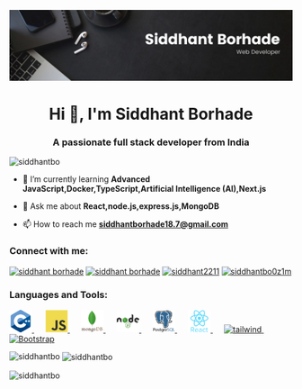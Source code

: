 ![](https://github.com/Siddhantbo/Siddhantbo/blob/main/Github%20Banner.png)
<h1 align="center">Hi 👋, I'm Siddhant Borhade</h1>
<h3 align="center">A passionate full stack developer from India</h3>

<p align="left"> <img src="https://komarev.com/ghpvc/?username=siddhantbo&label=Profile%20views&color=0e75b6&style=flat" alt="siddhantbo" /> </p>

- 🌱 I’m currently learning **Advanced JavaScript,Docker,TypeScript,Artificial Intelligence (AI),Next.js**

- 💬 Ask me about **React,node.js,express.js,MongoDB**

- 📫 How to reach me **siddhantborhade18.7@gmail.com**

<h3 align="left">Connect with me:</h3>
<p align="left">
<a href="https://www.linkedin.com/in/siddhant-borhade-b9a5262a4/" target="blank"><img align="center" src="https://raw.githubusercontent.com/rahuldkjain/github-profile-readme-generator/master/src/images/icons/Social/linked-in-alt.svg" alt="siddhant borhade" height="30" width="40" /></a>
<a href="https://instagram.com/siddhant borhade" target="blank"><img align="center" src="https://raw.githubusercontent.com/rahuldkjain/github-profile-readme-generator/master/src/images/icons/Social/instagram.svg" alt="siddhant borhade" height="30" width="40" /></a>
<a href="https://www.leetcode.com/siddhant2211" target="blank"><img align="center" src="https://raw.githubusercontent.com/rahuldkjain/github-profile-readme-generator/master/src/images/icons/Social/leet-code.svg" alt="siddhant2211" height="30" width="40" /></a>
<a href="https://auth.geeksforgeeks.org/user/siddhantbo0z1m" target="blank"><img align="center" src="https://raw.githubusercontent.com/rahuldkjain/github-profile-readme-generator/master/src/images/icons/Social/geeks-for-geeks.svg" alt="siddhantbo0z1m" height="30" width="40" /></a>
</p>

<h3 align="left">Languages and Tools:</h3>
<p align="left"> 
  <a href="https://www.w3schools.com/cpp/" target="_blank" rel="noreferrer"> <img src="https://raw.githubusercontent.com/devicons/devicon/master/icons/cplusplus/cplusplus-original.svg" alt="cplusplus" width="40" height="40"/> </a> 
  &nbsp;&nbsp;&nbsp;&nbsp;
  <a href="https://developer.mozilla.org/en-US/docs/Web/JavaScript" target="_blank" rel="noreferrer"> <img src="https://raw.githubusercontent.com/devicons/devicon/master/icons/javascript/javascript-original.svg" alt="javascript" width="40" height="40"/> </a> 
  &nbsp;&nbsp;&nbsp;&nbsp;
  <a href="https://www.mongodb.com/" target="_blank" rel="noreferrer"> <img src="https://raw.githubusercontent.com/devicons/devicon/master/icons/mongodb/mongodb-original-wordmark.svg" alt="mongodb" width="40" height="40"/> </a>
  &nbsp;&nbsp;&nbsp;&nbsp;
  <a href="https://nodejs.org" target="_blank" rel="noreferrer"> <img src="https://raw.githubusercontent.com/devicons/devicon/master/icons/nodejs/nodejs-original-wordmark.svg" alt="nodejs" width="40" height="40"/> </a> 
  &nbsp;&nbsp;&nbsp;&nbsp;
  <a href="https://www.postgresql.org" target="_blank" rel="noreferrer"> <img src="https://raw.githubusercontent.com/devicons/devicon/master/icons/postgresql/postgresql-original-wordmark.svg" alt="postgresql" width="40" height="40"/> </a>
  &nbsp;&nbsp;&nbsp;&nbsp;
  <a href="https://reactjs.org/" target="_blank" rel="noreferrer"> <img src="https://raw.githubusercontent.com/devicons/devicon/master/icons/react/react-original-wordmark.svg" alt="react" width="40" height="40"/> </a>
  &nbsp;&nbsp;&nbsp;&nbsp;
  <a href="https://tailwindcss.com/" target="_blank" rel="noreferrer"> <img src="https://www.vectorlogo.zone/logos/tailwindcss/tailwindcss-icon.svg" alt="tailwind" width="40" height="40"/> </a> 
  &nbsp;&nbsp;&nbsp;&nbsp;
  <a href="https://getbootstrap.com/" target="_blank" rel="noreferrer"> <img src="https://www.vectorlogo.zone/logos/getbootstrap/getbootstrap-icon.svg" alt="Bootstrap" width="40" height="40"/> </a> 
</p>

<p><img align="left" src="https://github-readme-stats.vercel.app/api/top-langs?username=siddhantbo&show_icons=true&locale=en&layout=compact" alt="siddhantbo" /></p>

<p>&nbsp;<img align="center" src="https://github-readme-stats.vercel.app/api?username=siddhantbo&show_icons=true&locale=en" alt="siddhantbo" /></p>

<p><img align="center" src="https://github-readme-streak-stats.herokuapp.com/?user=siddhantbo&" alt="siddhantbo" /></p>

